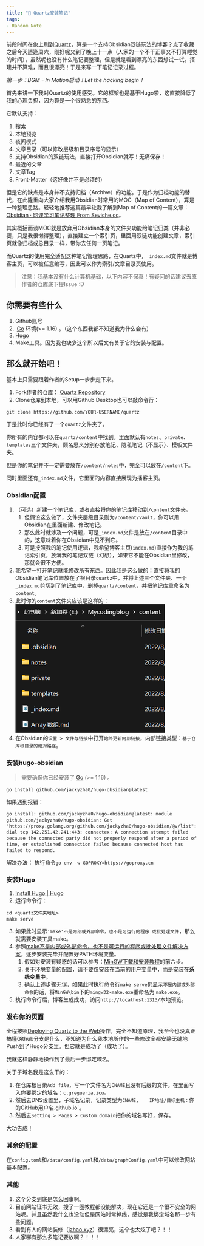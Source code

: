 ```yaml
---
title: "📗 Quartz安装笔记"
tags: 
- Random Note
---
```


前段时间在象上刷到[Quartz](https://github.com/jackyzha0/quartz)，算是一个支持Obsidian双链玩法的博客？点了收藏之后今天适逢周六，刚好呢又到了晚上十一点（人家的一个不干正事又不打算睡觉的时间），虽然呢也没有什么笔记要整理，但是就是看到漂亮的东西想试一试。搭建并不算难，而且很漂亮！于是来写一下笔记记录过程。

*第一步：BGM - In Motion启动！Let the hacking begin！*

首先来讲一下我对Quartz的使用感受。它的框架也是基于Hugo啦，这直接降低了我的心理负担，因为算是一个很熟悉的东西。

它默认支持：
1. 搜索
2. 本地预览
3. 夜间模式
4. 文章目录（可以修改层级和目录序号的显示）
5. 支持Obsidian的双链玩法，直接打开Obsidian就写！无痛保存！
6. 最近的文章
7. 文章Tag
8. Front-Matter（这好像并不是必须的）

但是它的缺点是本身并不支持归档（Archive）的功能。于是作为归档功能的替代，在此隆重向大家介绍我用Obsidian时常用的MOC（Map of Content），算是一种整理思路。轻轻地推荐这篇最早让我了解到Map of Content的一篇文章：[Obsidian · 网课学习笔记整理 From Seviche.cc](https://seviche.cc/2022-03-07-obsidian-notes1)。

其实概括而谈MOC就是放弃用Obsidian本身的文件夹功能给笔记归类（并非必要，只是我很懒得整理），直接建立一个索引页，里面用双链功能创建文章，索引页就像归档或总目录一样，带你去任何一页笔记。

而Quartz的使用完全适配这种笔记管理思路，在Quartz中，`_index.md`文件就是博客主页，可以被任意编写，因此可以作为索引/文章目录页使用。


> 注意：我基本没有什么计算机基础，以下内容不保真！有疑问的话建议去原作者的仓库底下提Issue :D

## 你需要有些什么
1. Github账号
2.  [Go](https://golang.org/doc/install) 环境(>= 1.16) 。（这个东西我都不知道我为什么会有）
3. [Hugo](https://gohugo.io/getting-started/installing/)
4. Make工具。因为我也缺少这个所以后文有关于它的安装与配置。
## 那么就开始吧！
基本上只需要跟着作者的Setup一步步走下来。
1. Fork作者的仓库： [Quartz Repository](https://github.com/jackyzha0/quartz)
2. Clone仓库到本地，可以用Github Desktop也可以敲命令行：
```shell
git clone https://github.com/YOUR-USERNAME/quartz
```
于是此时你已经有了一个`quartz`文件夹了。

你所有的内容都可以在`quartz/content`中找到。里面默认有`notes`、`private`、`templates`三个文件夹，顾名思义分别存放笔记、隐私笔记（不显示）、模板文件夹。

但是你的笔记并不一定需要放在`/content/notes`中，完全可以放在`/content`下。

同时里面还有`_index.md`文件，它里面的内容直接展现为播客主页。

### Obsidian配置
1. （可选）新建一个笔记库，或者直接将你的笔记库移动到`/content`文件夹。
	1. 但假设这么做了，文件夹层级目录则为`/content/Vault`，你可以用Obsidian在里面新建、修改笔记。
	2. 那么此时就涉及一个问题，可是`_index.md`文件是放在`/content`目录中的，这意味着你在Obsidian中见不到它。
	3. 可是按照我的笔记使用逻辑，我希望博客主页(`index.md`)直接作为我的笔记索引页，放满我的笔记双链（幻想），如果它不能在Obsidian里修改，那就会很不方便。
2. 我希望一打开笔记就能修改所有东西。因此我是这么做的：直接将我的Obsidian笔记库位置放在了根目录`quartz`中，并将上述三个文件夹、一个`_index.md`剪切到了笔记库中，删掉`quartz/content`，并把笔记库重命名为`content`。
3. 此时你的`content`文件夹应该是这样的：
![](https://raw.githubusercontent.com/Meyerclex/image/main/20220821004743.png)
4. 在Obsidian的`设置 > 文件与链接`中打开`始终更新内部链接`，内部链接类型：`基于仓库根目录的绝对路径`。

### 安装hugo-obsidian

> 需要确保你已经安装了 [Go](https://golang.org/doc/install) (>= 1.16) 。

```
go install github.com/jackyzha0/hugo-obsidian@latest
```
如果遇到报错：
```
go install: github.com/jackyzha0/hugo-obsidian@latest: module github.com/jackyzha0/hugo-obsidian: Get "https://proxy.golang.org/github.com/jackyzha0/hugo-obsidian/@v/list": dial tcp 142.251.42.241:443: connectex: A connection attempt failed because the connected party did not properly respond after a period of time, or established connection failed because connected host has failed to respond.
```
解决办法：
执行命令`go env -w GOPROXY=https://goproxy.cn`

### 安装Hugo
1. [Install Hugo | Hugo](https://gohugo.io/getting-started/installing/)
2. 运行命令行：
```
cd <quartz文件夹地址>
make serve
```
3. 如果此时显示`'make'不是内部或外部命令，也不是可运行的程序 或批处理文件`，那么就需要安装工具make。
4. 参照[make不是内部或外部命令，也不是可运行的程序或批处理文件解决方案](https://blog.csdn.net/qq_49641239/article/details/121517925)，逐步安装完毕并配置好PATH环境变量。
	1. 假如对安装有疑惑的话可以参考：[MinGW下载和安装教程](http://c.biancheng.net/view/8077.html)的前六步。
	2. 关于环境变量的配置，请不要仅安装在当前的用户变量中，而是安装在**系统变量**中。
	3. 确认上述步骤无误，如果此时执行命令行`make serve`仍显示`不是内部或外部命令`的话，将`MinGW\bin`下的`mingw32-make.exe`重命名为 `make.exe`。
6. 执行命令行后，博客生成成功，访问`http://localhost:1313/`本地预览。

### 发布你的页面
全程按照[Deploying Quartz to the Web](https://quartz.jzhao.xyz/notes/hosting/)操作，完全不知道原理，我至今也没真正搞懂Github分支是什么，不知道为什么我本地所作的一些修改全都安静无缝地Push到了Hugo分支里。但它就是成功了（成功了）。

我就这样静静地操作到了最后一步绑定域名。

关于子域名我是这么干的：

1. 在仓库根目录`Add file`，写一个文件名为`CNAME`且没有后缀的文件。在里面写入你要绑定的域名：`c.gregueria.icu`。
2. 然后去DNS设置里，子域名记录，记录类型为`CNAME`，`  
IP地址/目标主机：`你的GitHub用户名.github.io`。
3. 然后去`Setting > Pages > Custom domain`把你的域名写好，保存。

大功告成！

### 其余的配置

在`config.toml`和`/data/config.yaml`和`/data/graphConfig.yaml`中可以修改网站基本配置。

### 其他
1. 这个分支到底是怎么回事啊。
2. 目前网站证书无效，搜了一圈教程都没能解决，现在它还是一个很不安全的网站呢。并且虽然我什么也没动但是网站时常掉线，感觉是我绑定域名那一步有些问题。
3. 看到有人的网站装修（[jzhao.xyz](https://jzhao.xyz/)）很漂亮，这个也太炫了吧？！！
4. 人家哪有那么多笔记要放啊？！！！